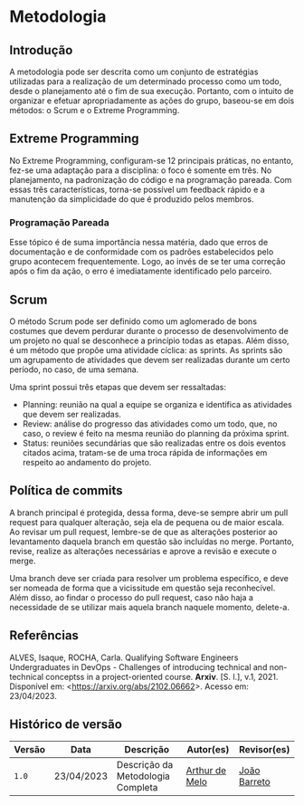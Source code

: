 # Metodologia 

## Introdução

A metodologia pode ser descrita como um conjunto de estratégias utilizadas para a realização de um determinado processo como um todo, desde o planejamento até o fim de sua execução. Portanto, com o intuito de organizar e efetuar apropriadamente as ações do grupo, baseou-se em dois métodos: o Scrum e o Extreme Programming.

## Extreme Programming

No Extreme Programming, configuram-se 12 principais práticas, no entanto, fez-se uma adaptação para a disciplina: o foco é somente em três. No planejamento, na padronização do código e na programação pareada. Com essas três características, torna-se possível um feedback rápido e a manutenção da simplicidade do que é produzido pelos membros.

### Programação Pareada

Esse tópico é de suma importância nessa matéria, dado que erros de documentação e de conformidade com os padrões estabelecidos pelo grupo acontecem frequentemente. Logo, ao invés de se ter uma correção após o fim da ação, o erro é imediatamente identificado pelo parceiro. 

## Scrum

O método Scrum pode ser definido como um aglomerado de bons costumes que devem perdurar durante o processo de desenvolvimento de um projeto no qual se desconhece a princípio todas as etapas. Além disso, é um método que propõe uma atividade cíclica: as sprints. As sprints são um agrupamento de atividades que devem ser realizadas durante um certo período, no caso, de uma semana.

Uma sprint possui três etapas que devem ser ressaltadas:

* Planning: reunião na qual a equipe se organiza e identifica as atividades que devem ser realizadas.
* Review: análise do progresso das atividades como um todo, que, no caso, o review é feito na mesma reunião do planning da próxima sprint.
* Status: reuniões secundárias que são realizadas entre os dois eventos citados acima, tratam-se de uma troca rápida de informações em respeito ao andamento do projeto.

## Política de commits

A branch principal é protegida, dessa forma, deve-se sempre abrir um pull request para qualquer alteração, seja ela de pequena ou de maior escala. Ao revisar um pull request, lembre-se de que as alterações posterior ao levantamento daquela branch em questão são incluídas no merge. Portanto, revise, realize as alterações necessárias e aprove a revisão e execute o merge.

Uma branch deve ser criada para resolver um problema específico, e deve ser nomeada de forma que a vicissitude em questão seja reconhecível. Além disso, ao findar o processo do pull request, caso não haja a necessidade de se utilizar mais aquela branch naquele momento, delete-a. 

## Referências
ALVES, Isaque, ROCHA, Carla. Qualifying Software Engineers Undergraduates in DevOps - Challenges of introducing technical and non-technical conceptss in a project-oriented course. **Arxiv**. [S. l.], v.1, 2021. Disponível em: <<https://arxiv.org/abs/2102.06662>>. Acesso em: 23/04/2023.

## Histórico de versão
| Versão | Data | Descrição | Autor(es) | Revisor(es) |
| --- | --- | --- | --- | --- |
|  `1.0`   | 23/04/2023 | Descrição da Metodologia Completa | [Arthur de Melo](https://github.com/arthurmlv) | [João Barreto](https://github.com/JoaoBarreto03) |